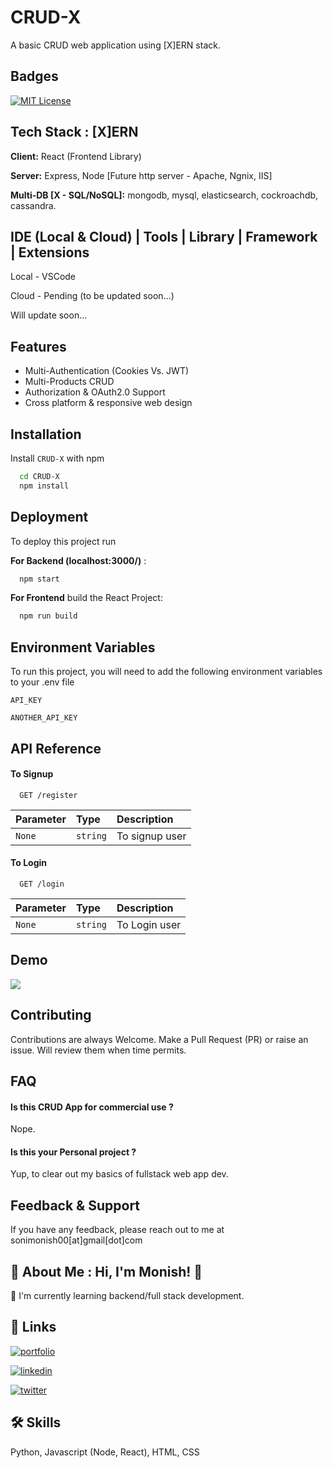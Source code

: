 
# CRUD-X

A basic CRUD web application using [X]ERN stack.

## Badges

[![MIT License](https://img.shields.io/badge/License-MIT-green.svg)](https://choosealicense.com/licenses/mit/)


## Tech Stack : [X]ERN

**Client:** React (Frontend Library)

**Server:** Express, Node [Future http server - Apache, Ngnix, IIS]

**Multi-DB [X - SQL/NoSQL]:** mongodb, mysql, elasticsearch, cockroachdb, cassandra.

## IDE (Local & Cloud) | Tools | Library | Framework | Extensions

Local - VSCode

Cloud - Pending (to be updated soon...)

Will update soon...
## Features

- Multi-Authentication (Cookies Vs. JWT)
- Multi-Products CRUD
- Authorization & OAuth2.0 Support
- Cross platform & responsive web design


## Installation

Install `CRUD-X` with npm

```bash
  cd CRUD-X
  npm install
```
    
## Deployment

To deploy this project run

**For Backend (localhost:3000/)** : 

```bash
  npm start
```

**For Frontend** build the React Project: 

```bash
  npm run build
```

## Environment Variables

To run this project, you will need to add the following environment variables to your .env file

`API_KEY`

`ANOTHER_API_KEY`


## API Reference

#### To Signup

```http
  GET /register
```

| Parameter | Type     | Description                |
| :-------- | :------- | :------------------------- |
| `None` | `string` | To signup user |

#### To Login

```http
  GET /login
```

| Parameter | Type     | Description                       |
| :-------- | :------- | :-------------------------------- |
| `None`      | `string` | To Login user |




## Demo

![](https://media1.giphy.com/media/wAvzlIA6cRPeDyRjY9/giphy.gif?cid=790b7611de9cb72ce5aa85de257c1cec75ef4ba7982098bf&rid=giphy.gif&ct=g)


## Contributing

Contributions are always Welcome. Make a Pull Request (PR) or raise an issue. Will review them when time permits.


## FAQ

#### Is this CRUD App for commercial use ?

Nope.

#### Is this your Personal project ?

Yup, to clear out my basics of fullstack web app dev. 


## Feedback & Support

If you have any feedback, please reach out to me at sonimonish00[at]gmail[dot]com


## 🚀 About Me : Hi, I'm Monish! 👋
🧠 I'm currently learning backend/full stack development.


## 🔗 Links
[![portfolio](https://img.shields.io/badge/my_portfolio-000?style=for-the-badge&logo=ko-fi&logoColor=white)](https://sonimonish00.github.io/)

[![linkedin](https://img.shields.io/badge/linkedin-0A66C2?style=for-the-badge&logo=linkedin&logoColor=white)](https://www.linkedin.com/in/monishsoni)

[![twitter](https://img.shields.io/badge/twitter-1DA1F2?style=for-the-badge&logo=twitter&logoColor=white)](https://twitter.com/MonishSoni95)


## 🛠 Skills
Python, Javascript (Node, React), HTML, CSS

